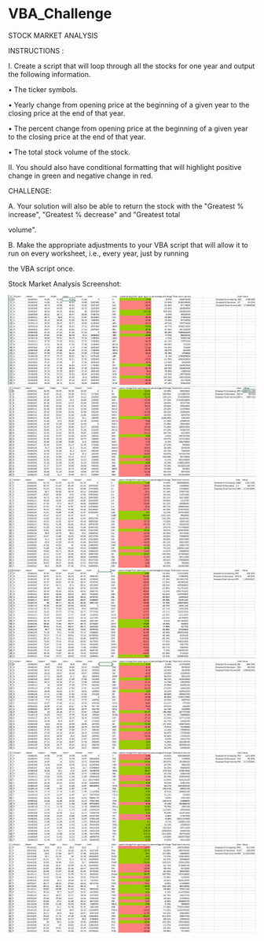 # VBA_Challenge
STOCK MARKET ANALYSIS 









INSTRUCTIONS :


I.	Create a script that will loop through all the stocks for one year and output the following information.

•	The ticker symbols.

•	Yearly change from opening price at the beginning of a given year to the closing price at the end of that year.

•	The percent change from opening price at the beginning of a given year to the closing price at the end of that year.

•	The total stock volume of the stock.

II.	You should also have conditional formatting that will highlight positive change in green and negative change in red.

CHALLENGE:

A.	Your solution will also be able to return the stock with the "Greatest % increase", "Greatest % decrease" and "Greatest total

volume".

B.	Make the appropriate adjustments to your VBA script that will allow it to run on every worksheet, i.e., every year, just by running

the VBA script once.

Stock Market Analysis Screenshot:

![](Pictures/A_table_VBA.PNG)
![](Pictures/B_table_VBA.PNG)
![](Pictures/C_Table_VBA.PNG)
![](Pictures/D_Table_VBA.PNG)
![](Pictures/E_Table_VBA.PNG)
![](Pictures/F_Table_VBA.PNG)
![](Pictures/P_Table_VBA.PNG)
